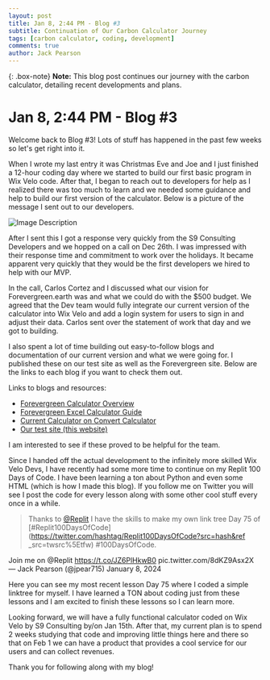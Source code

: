 ```yaml
---
layout: post
title: Jan 8, 2:44 PM - Blog #3
subtitle: Continuation of Our Carbon Calculator Journey
tags: [carbon calculator, coding, development]
comments: true
author: Jack Pearson
---
```


{: .box-note}
**Note:** This blog post continues our journey with the carbon calculator, detailing recent developments and plans.

# Jan 8, 2:44 PM - Blog #3

Welcome back to Blog #3! Lots of stuff has happened in the past few weeks so let's get right into it.

When I wrote my last entry it was Christmas Eve and Joe and I just finished a 12-hour coding day where we started to build our first basic program in Wix Velo code. After that, I began to reach out to developers for help as I realized there was too much to learn and we needed some guidance and help to build our first version of the calculator. Below is a picture of the message I sent out to our developers.

![Image Description](https://github.com/jackforevergreen/jackforevergreen.github.io/assets/151107754/8ea40cc4-4cad-4925-a6bc-7b66e356c595)

After I sent this I got a response very quickly from the S9 Consulting Developers and we hopped on a call on Dec 26th. I was impressed with their response time and commitment to work over the holidays. It became apparent very quickly that they would be the first developers we hired to help with our MVP.

In the call, Carlos Cortez and I discussed what our vision for Forevergreen.earth was and what we could do with the $500 budget. We agreed that the Dev team would fully integrate our current version of the calculator into Wix Velo and add a login system for users to sign in and adjust their data. Carlos sent over the statement of work that day and we got to building.

I also spent a lot of time building out easy-to-follow blogs and documentation of our current version and what we were going for. I published these on our test site as well as the Forevergreen site. Below are the links to each blog if you want to check them out.

Links to blogs and resources:
- [Forevergreen Calculator Overview](https://www.forevergreen.earth/post/forevergreen-calculator-overview)
- [Forevergreen Excel Calculator Guide](https://jpearson906.wixsite.com/carbon-calc/post/forevergreen-excel-calculator-guide)
- [Current Calculator on Convert Calculator](https://jpearson906.wixsite.com/carbon-calc/post/current-calculator-on-convert-calculator)
- [Our test site (this website)](https://jpearson906.wixsite.com/carbon-calc/post/our-test-site-this-website)

I am interested to see if these proved to be helpful for the team.

Since I handed off the actual development to the infinitely more skilled Wix Velo Devs, I have recently had some more time to continue on my Replit 100 Days of Code. I have been learning a ton about Python and even some HTML (which is how I made this blog). If you follow me on Twitter you will see I post the code for every lesson along with some other cool stuff every once in a while.

> Thanks to [@Replit](https://twitter.com/Replit) I have the skills to make my own link tree Day 75 of [#Replit100DaysOfCode](https://twitter.com/hashtag/Replit100DaysOfCode?src=hash&ref
_src=twsrc%5Etfw) #100DaysOfCode.

Join me on @Replit https://t.co/JZ6PlHkwB0 pic.twitter.com/8dKZ9Asx2X
— Jack Pearson (@jpear715) January 8, 2024

Here you can see my most recent lesson Day 75 where I coded a simple linktree for myself. I have learned a TON about coding just from these lessons and I am excited to finish these lessons so I can learn more.

Looking forward, we will have a fully functional calculator coded on Wix Velo by S9 Consulting by/on Jan 15th. After that, my current plan is to spend 2 weeks studying that code and improving little things here and there so that on Feb 1 we can have a product that provides a cool service for our users and can collect revenues.

Thank you for following along with my blog!
